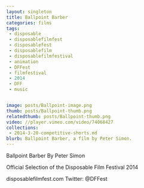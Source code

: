 ```yaml
---
layout: singleton
title: Ballpoint Barber
categories: films
tags:
 - disposable
 - disposablefilmfest
 - disposablefest
 - disposablefilm
 - disposablefilmfestival
 - animation
 - DFFest
 - filmfestival
 - 2014
 - DFF
 - music


image: posts/Ballpoint-image.png
thumb: posts/Ballpoint-thumb.png
relatedthumb: posts/Ballpoint-thumb.png
video: //player.vimeo.com/video/74068427
collections:
 - 2014-3-20-competitive-shorts.md
blurb: Ballpoint Barber, a film by Peter Simon.
---
```


Ballpoint Barber
By Peter Simon

Official Selection of the Disposable Film Festival 2014

disposablefilmfest.com
Twitter: @DFFest
